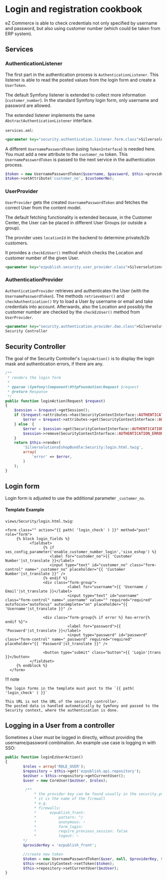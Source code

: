 # Login and registration cookbook

eZ Commerce is able to check credentials not only specified by username and password,
but also using customer number (which could be taken from ERP system). 

## Services

### AuthenticationListener

The first part in the authentication process is `AuthenticationListener`.
This listener is able to read the posted values from the login form and create a `UserToken`.

The default Symfony listener is extended to collect more information (`customer_number`).
In the standard Symfony login form, only username and password are allowed.

The extended listener implements the same `AbstractAuthenticationListener` interface.

`services.xml`:

``` xml
<parameter key="security.authentication.listener.form.class">Silversolutions\Bundle\EshopBundle\Service\Security\CustomFormAuthenticationListener</parameter>
```

A different `UsernamePasswordToken` (using `TokenInterface`) is needed here.
You must add a new attribute to the `customer_no` token. This `UsernamePasswordToken` is passed to the next service in the authentication process.

``` php
$token = new UsernamePasswordToken($username, $password, $this->providerKey);
$token->setAttribute('customer_no', $customerNo);
```

### UserProvider

`UserProvider` gets the created `UsernamePasswordToken` and fetches the correct User from the content model.

The default fetching functionality is extended because, in the Customer Center, the User can be placed in different User Groups (or outside a group).

The provider uses `locationId` in the backend to determine private/b2b customers.

It provides a `checkEzUser()` method which checks the Location and customer number of the given User.

``` xml
<parameter key="ezpublish.security.user_provider.class">Silversolutions\Bundle\EshopBundle\Service\Security\UserProvider</parameter>
```

### AuthenticationProvider

`AuthenticationProvider` retrieves and authenticates the User (with the `UsernamePasswordToken`).
The methods `retrieveUser()` and `checkAuthentication()` try to load a User by username or email and take credentials into account.
Afterwards, also the Location and possibly the customer number are checked by the `checkEzUser()` method from `UserProvider`.

``` xml
<parameter key="security.authentication.provider.dao.class">Silversolutions\Bundle\EshopBundle\Service\Security\AuthenticationProvider</parameter>
Security Controller
```

## Security Controller

The goal of the Security Controller's `loginAction()` is to display the login mask and authentication errors, if there are any.

``` php
/**
 * renders the login form
 *
 * @param \Symfony\Component\HttpFoundation\Request $request
 * @return Response
 */
public function loginAction(Request $request)
{
    $session = $request->getSession();
    if ($request->attributes->has(SecurityContextInterface::AUTHENTICATION_ERROR)) {
        $error = $request->attributes->get(SecurityContextInterface::AUTHENTICATION_ERROR);
    } else  {
        $error = $session->get(SecurityContextInterface::AUTHENTICATION_ERROR);
        $session->remove(SecurityContextInterface::AUTHENTICATION_ERROR);
    }
    return $this->render(
        'SilversolutionsEshopBundle:Security:login.html.twig',
        array(
            'error' => $error,
        )
    );
}
```

## Login form

Login form is adjusted to use the additional parameter `_customer_no`.

#### Template Example

`views/Security/login.html.twig`:

```html+twig
<form class="" action="{{ path( 'login_check' ) }}" method="post" role="form">
     {% block login_fields %}
           <fieldset>
                 {% if ses_config_parameter('enable_customer_number_login','siso_eshop') %}
                    <label for="customer_no">{{ 'Customer Number'|st_translate }}</label>
                    <input type="text" id="customer_no" class="form-control" name="_customer_no" placeholder="{{ 'Customer Number'|st_translate }}" />
                 {% endif %}
                 <div class="form-group">
                            <label for="username">{{ 'Username / Email'|st_translate }}</label>
                            <input type="text" id="username" class="form-control" name="_username" value="" required="required" autofocus="autofocus" autocomplete="on" placeholder="{{ 'Username'|st_translate }}" />
                 
                 <div class="form-group{% if error %} has-error{% endif %}">
                            <label for="password">{{ 'Password'|st_translate }}</label>
                            <input type="password" id="password" class="form-control" name="_password" required="required" placeholder="{{ 'Password'|st_translate }}" />
                 
                 <button type="submit" class="button">{{ 'Login'|trans }}</button>
           </fieldset>
     {% endblock %}
  </form>
```

!!! note

    The login forms in the template must post to the `{{ path( 'login_check' ) }}`

    This URL is not the URL of the security controller.
    The posted data is handled automatically by Symfony and passed to the Security context, where the authentication is done.

## Logging in a User from a controller

Sometimes a User must be logged in directly, without providing the username/password combination.
An example use case is logging in with SSO:

``` php
public function loginEzUserAction()
{
        $roles = array('ROLE_USER');
        $repository = $this->get('ezpublish.api.repository');
        $ezUser = $this->repository->getCurrentUser();
        $user = new CoreUser($ezUser, $roles);

         /**
             * the provider key can be found usually in the security.yml file
             * it is the name of the firewall
             * e.g.
             * firewalls:
             *      ezpublish_front:
             *          pattern: ^/
             *          anonymous: ~
             *          form_login:
             *          require_previous_session: false
             *          logout: ~
        */
        $providerKey = 'ezpublish_front';

        //create new token
        $token = new UsernamePasswordToken($user, null, $providerKey, $roles);
        $this->securityContext->setToken($token);
        $this->repository->setCurrentUser($ezUser);
}
```
